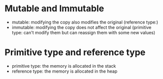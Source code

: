 # Mutable and Immutable

- mutable: modifying the copy also modifies the original (reference type:)
- immutable: modifying the copy does not affect the original (primitive type: can't modify them but can reassign them with some new values)

# Primitive type and reference type

- primitive type: the memory is allocated in the stack
- reference type: the memory is allocated in the heap
